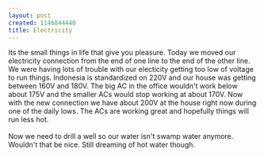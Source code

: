 ```yaml
--- 
layout: post
created: 1146844440
title: Electricity
---
```

Its the small things in life that give you pleasure.  Today we moved our electricity connection from the end of one line to the end of the other line.  We were having lots of trouble with our electicity getting too low of voltage to run things.  Indonesia is standardized on 220V and our house was getting between 160V and 180V.  The big AC in the office wouldn't work below about 175V and the smaller ACs would stop working at about 170V.  Now with the new connection we have about 200V at the house right now during one of the daily lows.  The ACs are working great and hopefully things will run less hot.<br /><br />Now we need to drill a well so our water isn't swamp water anymore.  Wouldn't that be nice.  Still dreaming of hot water though.
